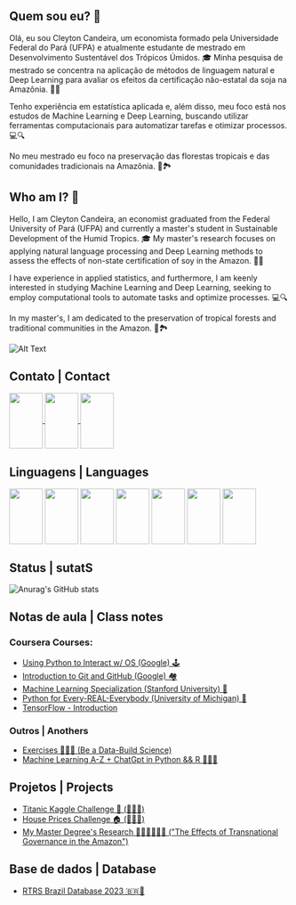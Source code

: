 ## Quem sou eu?  🧐

Olá, eu sou Cleyton Candeira, um economista formado pela Universidade Federal do Pará (UFPA) e atualmente estudante de mestrado em Desenvolvimento Sustentável dos Trópicos Úmidos. 🎓 Minha pesquisa de mestrado se concentra na aplicação de métodos de linguagem natural e Deep Learning para avaliar os efeitos da certificação não-estatal da soja na Amazônia. 🌱🌿

Tenho experiência em estatística aplicada e, além disso, meu foco está nos estudos de Machine Learning e Deep Learning, buscando utilizar ferramentas computacionais para automatizar tarefas e otimizar processos. 💻🔍

No meu mestrado eu foco na preservação das florestas tropicais e das comunidades tradicionais na Amazônia. 🌳🏞️

## Who am I? 🧐

Hello, I am Cleyton Candeira, an economist graduated from the Federal University of Pará (UFPA) and currently a master's student in Sustainable Development of the Humid Tropics. 🎓 My master's research focuses on applying natural language processing and Deep Learning methods to assess the effects of non-state certification of soy in the Amazon. 🌱🌿

I have experience in applied statistics, and furthermore, I am keenly interested in studying Machine Learning and Deep Learning, seeking to employ computational tools to automate tasks and optimize processes. 💻🔍

In my master's, I am dedicated to the preservation of tropical forests and traditional communities in the Amazon. 🌳🏞️



![Alt Text](https://64.media.tumblr.com/9c29d9aff3eb5116f54e48c976d7c858/tumblr_o26t9nFq0C1tzkxdco1_400.gif)

## Contato | Contact
<div>
  <a href="https://www.linkedin.com/in/cleyton-candeira-50a7a6214/">
    <img src="https://cdn.jsdelivr.net/gh/devicons/devicon/icons/linkedin/linkedin-original.svg" align="center" height="100" width="60">
  </a>
  <a href="https://www.kaggle.com/cleytoncandeira">
    <img src="https://cdn.jsdelivr.net/gh/devicons/devicon/icons/kaggle/kaggle-original.svg" align="center" height="100" width="60">
  </a>
  <a href="cleytonacandeira@gmail.com">
    <img src="https://cdn.jsdelivr.net/gh/devicons/devicon/icons/google/google-plain.svg" align="center" height="100" width="60">
  </a>

</div>


## Linguagens | Languages

<div>
  <img src="https://cdn.jsdelivr.net/gh/devicons/devicon/icons/python/python-original.svg" align="center" height="100" width="60">
  <img src="https://cdn.jsdelivr.net/gh/devicons/devicon/icons/mysql/mysql-original.svg" align="center" height="100" width="60">
  <img src="https://cdn.jsdelivr.net/gh/devicons/devicon/icons/r/r-original.svg" align="center" height="100" width="60">
  <img src="https://cdn.jsdelivr.net/gh/devicons/devicon/icons/bash/bash-original.svg" align="center" height="100" width="60">
  <img src="https://cdn.jsdelivr.net/gh/devicons/devicon/icons/tensorflow/tensorflow-original.svg" align="center" height="100" width="60">
  <img src="https://cdn.jsdelivr.net/gh/devicons/devicon/icons/googlecloud/googlecloud-original.svg" align="center" height="100" width="60">
  <img src="https://cdn.jsdelivr.net/gh/devicons/devicon/icons/amazonwebservices/amazonwebservices-original.svg" align="center" height="100" width="60">
  
</div>

## Status | sutatS

![Anurag's GitHub stats](https://github-readme-stats.vercel.app/api?username=cleytoncandeira&show_icons=true&theme=dark)

## Notas de aula | Class notes
### Coursera Courses:
- [Using Python to Interact w/ OS (Google) 🕹️](https://github.com/cleytoncandeira/coursera_using_python_to_interact_w_os)
- [Introduction to Git and GitHub (Google) 🏘️](https://github.com/cleytoncandeira/it-cert-automation-practice)
- [Machine Learning Specialization (Stanford University) 🤖](https://github.com/cleytoncandeira/Machine-Learning-Specialization-Coursera)
- [Python for Every-REAL-Everybody (University of Michigan) 🐍](https://github.com/cleytoncandeira/coursera-python-for-everybody-specialization)
- [TensorFlow - Introduction](https://github.com/cleytoncandeira/tensorflow-1-public)

### Outros | Anothers

- [Exercises 🦾🏋🏾 (Be a Data-Build Science)](https://github.com/cleytoncandeira/ds_bodybuild_exercises_py)
- [Machine Learning A-Z + ChatGpt in Python && R 🥴🥴🥴](https://github.com/cleytoncandeira/machine_learning_A_Z)

## Projetos | Projects

 - [Titanic Kaggle Challenge 🚢 (🥉🥉🥉)](https://github.com/cleytoncandeira/kaggle-challenge-titanic-survived)
 - [House Prices Challenge 🏠 (🥉🥉🥉)](https://github.com/cleytoncandeira/kaggle_house_prices_challenge)
 - [My Master Degree's Research 🕵🏾‍♂️🧙🏾‍♂️ ("The Effects of Transnational Governance in the Amazon")](https://github.com/cleytoncandeira/msc_thesis_naea_ufpa)

 ## Base de dados | Database

 - [RTRS Brazil Database 2023 🇧🇷🤠](https://www.kaggle.com/datasets/cleytoncandeira/rtrs-brazil-public-audit-reports-2023)



  





  

  







